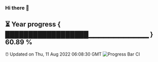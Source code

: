 ### Hi there 👋
⏳ Year progress { ██████████████████▁▁▁▁▁▁▁▁▁▁▁▁ } 60.89 %
---
⏰ Updated on Thu, 11 Aug 2022 06:08:30 GMT
![Progress Bar CI](https://github.com/Moyi321/Moyi321/workflows/Progress%20Bar%20CI/badge.svg)
